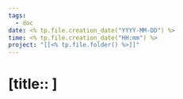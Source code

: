 ```yaml
---
tags: 
  - doc
date: <% tp.file.creation_date("YYYY-MM-DD") %>
time: <% tp.file.creation_date("HH:mm") %>
project: "[[<% tp.file.folder() %>]]" 
---
```


# [title:: ]
